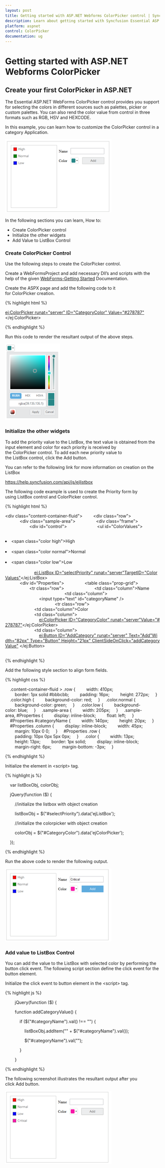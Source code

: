 ```yaml
---
layout: post
title: Getting started with ASP.NET Webforms ColorPicker control | Syncfusion
description: Learn about getting started with Syncfusion Essential ASP.NET Webforms ColorPicker control, its elements and more.
platform: aspnet
control: ColorPicker
documentation: ug
---
```


# Getting started with ASP.NET Webforms ColorPicker

## Create your first ColorPicker in ASP.NET

The Essential ASP.NET WebForms ColorPicker control provides you support for selecting the colors in different sources such as palettes, picker or custom palettes. You can also rend the color value from control in three formats such as RGB, HSV and HEXCODE.

In this example, you can learn how to customize the ColorPicker control in a category Application.

![](Getting-started_images/Getting-started_img1.png)



In the following sections you can learn, How to:

* Create ColorPicker control
* Initialize the other widgets
* Add Value to ListBox Control

### Create ColorPicker Control

Use the following steps to create the ColorPicker control.

Create a WebFormsProject and add necessary Dll’s and scripts with the help of the given [WebForms-Getting Started](https://help.syncfusion.com/aspnet/getting-started) Documentation.

Create the ASPX page and add the following code to it for ColorPicker creation. 

{% highlight html %}



<ej:ColorPicker runat="server" ID="CategoryColor" Value="#278787"> </ej:ColorPicker>



{% endhighlight %}



 Run this code to render the resultant output of the above steps.

![](Getting-started_images/Getting-started_img2.png)



### Initialize the other widgets

To add the priority value to the ListBox, the text value is obtained from the input element and color for each priority is received by the ColorPicker control. To add each new priority value to the ListBox control, click the Add button.

You can refer to the following link for more information on creation on the ListBox

<https://help.syncfusion.com/api/js/ejlistbox>

The following code example is used to create the Priority form by using ListBox control and ColorPicker control.

{% highlight html %}



<div class="content-container-fluid">
        <div class="row">
            <div class="sample-area">
                <div class="frame">
                    <div id="control">
                        <ul id="ColorValues">
                            <li><span class="color high"></span>High</li>
                            <li><span class="color normal"></span>Normal</li>
                            <li><span class="color low"></span>Low</li>
                        </ul>
                        <ej:ListBox ID="selectPriority" runat="server"TargetID="ColorValues"></ej:ListBox>
                    </div>
                </div>
            </div>
            <div id="Properties">
                <table class="prop-grid">
                    <tr class="row">
                        <td class="column">Name
                        </td>
                        <td class="column">
                            <input type="text" id="categoryName" />
                        </td>
                    </tr>
                    <tr class="row">
                        <td class="column">Color
                        </td>
                        <td class="column">
                            <!--Colorpicker element-->
                            <ej:ColorPicker ID="CategoryColor" runat="server"Value="#278787"></ej:ColorPicker>                           
                        </td>
                        <td class="column">
                            <!--Add button for add the new category-->
                            <ej:Button ID="AddCategory" runat="server" Text="Add"Width="82px" Type="Button" Height="21px" ClientSideOnClick="addCategoryValue"> </ej:Button>                           
                        </td>
                    </tr>                   
                </table>
            </div>
        </div>
    </div>


{% endhighlight %}



Add the following style section to align form fields. 

{% highlight css %}

    .content-container-fluid > .row {
        width: 410px;
        border: 1px solid #bbbcbb;
        padding: 16px;
        height: 272px;
    }
    .color.high {
        background-color: red;
    }
    .color.normal {
        background-color: green;
    }
    .color.low {
        background-color: blue;
    }
    .sample-area {
        width: 205px;
    }
    .sample-area, #Properties {
        display: inline-block;
        float: left;
    }
    #Properties #categoryName {
        width: 140px;
        height: 20px;
    }
    #Properties .column {
        display: inline-block;
        width: 45px;
        margin: 10px 0 0;
    }
    #Properties .row {
        padding: 10px 0px 5px 0px;
    }
    .color {
        width: 13px;
        height: 13px;
        border: 1px solid;
        display: inline-block;
        margin-right: 6px;
        margin-bottom: -3px;
    }

{% endhighlight %}

Initialize the element in &lt;script&gt; tag. 

{% highlight js %}

    var listBoxObj, colorObj;

    jQuery(function ($) {

        //initialize the listbox with object creation

        listBoxObj = $("#selectPriority").data('ejListBox');

        //initialize the colorpicker with object creation

        colorObj = $("#CategoryColor").data('ejColorPicker');       

    });





{% endhighlight %}



Run the above code to render the following output.

![](Getting-started_images/Getting-started_img3.png)



### Add value to ListBox Control

You can add the value to the ListBox with selected color by performing the button click event. The following script section define the click event for the button element.

Initialize the click event to button element in the &lt;script&gt; tag.

{% highlight js %}

        jQuery(function ($) {

        function addCategoryValue() {

            if ($("#categoryName").val() !== "") {

                listBoxObj.addItem("<span class='color' style='background-color: " + colorObj.getValue() + "' ></span>" + $("#categoryName").val());

                $("#categoryName").val("");

            }

        }





{% endhighlight %}



The following screenshot illustrates the resultant output after you click Add button.

![](Getting-started_images/Getting-started_img4.png)



